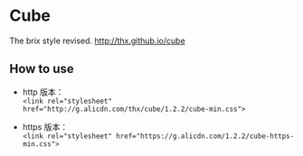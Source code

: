 # Cube

The brix style revised. <http://thx.github.io/cube>

## How to use

* http 版本：   
`<link rel="stylesheet" href="http://g.alicdn.com/thx/cube/1.2.2/cube-min.css">`

* https 版本：   
`<link rel="stylesheet" href="https://g.alicdn.com/1.2.2/cube-https-min.css">`
